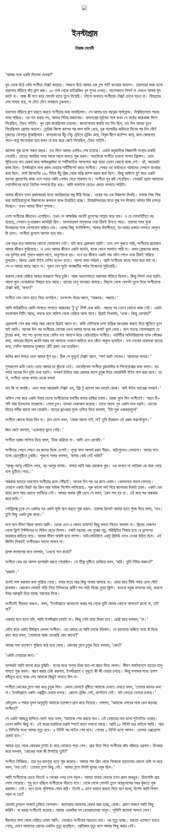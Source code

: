 <div align=center>
<img src=https://images.prothomalo.com/prothomalo-bangla%2F2021-06%2Fcacb5c5f-688f-4d21-9aa1-1ff46690e4dc%2Fgolpo_instagram_2.png?w=1200&ar=40%3A21&auto=format%2Ccompress&ogImage=true&mode=crop&overlay=&overlay_position=bottom&overlay_width_pct=1 />
<br><br>
<h1>ইনস্টাগ্রাম</h1> 
<h4>নিয়াজ মেহেদী</h4>
<br><br>
</div>

‘আমার সঙ্গে একটা সিনেমা দেখবা?’

ঘুম থেকে উঠে দেখি সংগীতা টেক্সট করেছে। সকালে উঠে আমার এক গ্লাস পানি খাওয়ার অভ্যাস। তারপরের কাজ হলো বারান্দায় দাঁড়িয়ে দাঁত ব্রাশ করা। ১৮ তলা থেকে হাতিরঝিল খুব সুন্দর দেখায়। সাতসকালে নিসর্গ না দেখলে আমার ঘুম কাটে না। আজ কী মনে করে ফোনটা হাতে তুলে নিয়েছি। নইলে অসময়ে সংগীতার টেক্সট চোখে পড়ত না। বিষণ্নতার মেঘ মাথায় বয়ে, পা টেনে টেনে বাথরুমে ঢুকলাম।

বারান্দায় দাঁড়িয়ে ব্রাশ করতে করতে সংগীতার কথা ভাবছিলাম। সে আমার ছয় বছরের গার্লফ্রেন্ড। বিশ্ববিদ্যালয়ে পড়ার সময় পরিচয়। ওর গান করার শখ, আমার গিটার বাজানোর। বাদ্যযন্ত্রের মূর্ছনার সঙ্গে কখন যে কণ্ঠের কারুকাজ মিশে গিয়েছিল, টেরও পাইনি। খুব প্রেম করেছিলাম তারপর। জানাশোনার কমতি যত দিন ছিল, তত দিন আমরা ডুবে গিয়েছিলাম প্রেমের অতলে। গ্লোরিয়া জিন্সে কাপের পর কাপ কফি খেয়ে, দৃক গ্যালারির করিডরে দিনের পর দিন হেঁটে দুজনের যোগসূত্র খুঁজেছিলাম। বান্দরবানের উঁচু-নিচু ট্রেইলে ট্রেকিং করে, নিঝুম দ্বীপে ক্যাম্পিং করে, জল-জোছনায় গানে-গল্পে মাতোয়ারা হয়ে কখন যে চার বছর কেটে গিয়েছিল, টেরও পাইনি।

ঝামেলা শুরু হলো পঞ্চম বছরে। তত দিনে আমার এমবিএ শেষ হয়েছে। একটা বহুজাতিক বিজ্ঞাপনী সংস্থায় চাকরি পেয়েছি। হাতের অবারিত সময় আস্তে আস্তে কমতে শুরু করল। অন্যদিকে সংগীতা তখনো পাপাস প্রিন্সেস। হোম স্টুডিওতে গান রেকর্ড করে সাউন্ডক্লাউড বা স্পটিফাইয়ে আপলোড করা ছাড়া তেমন কোনো কাজ নেই। হ্যাঁ, আরেকটা কাজ ছিল। ইনস্টাগ্রামে নানা রকম ডেয়ারে পার্টিসিপেট করত সংগীতা। সেবার ওর বার্থডেতে আমাদের নেপালে যাওয়ার কথা ছিল। লাস্ট রিসোর্টের ১৬০ মিটার উঁচু ব্রিজ থেকে বাঞ্জি জাম্প করার কথা ছিল। কিন্তু অফিসে হুট করে একটা বড়সড় ক্লায়েন্টের কাজ এসে পড়ায় আমি নেপাল যেতে পারলাম না। সংগীতা খুব কষ্ট পেয়েছিল। সেবারই প্রথম আমাদের পোর্সেলিনের মতো নিটোল সম্পর্কে চিড় ধরে। আমি মাফটাফ চেয়েও জোড়া লাগাতে পারিনি।

আমার জীবনে তখন প্রথমবারের মতো ক্যারিয়ারের স্বপ্ন উঁকি দিচ্ছে। একের পর এক বিজ্ঞাপন লিখছি। মগজে গিজ গিজ করা আইডিয়াগুলো বিজ্ঞাপনের ঝলমলে মঞ্চে চিত্রায়িত হচ্ছে। চিয়ারলিডারের মতো মুগ্ধ বস দিনরাত আমার পিঠ চাপড়ে দিচ্ছেন। তখন আমার ভীষণ সুসময়।

নেশা সংগীতার জীবনেও এসেছিল। তখন সে আক্ষরিক অর্থেই ড্রাগসের পাল্লায় পড়ে যায়। ও যে সোসাইটিতে বড় হয়েছে, সেখানে দু–চারজন কালপ্রিট ছিল। ভালনারেবল মানুষদের তারা ঠিকই চিনতে পারে। তারপর সময় বুঝে ডিলারদের সঙ্গে যোগাযোগ করিয়ে দেয়। এরপর কিছু কনফিউশন, আমার উদাসীনতা, মা–বাবার ব্যস্ততা গনগনে আগুনে ঘি ঢালে। সংগীতা ড্রাগসে আসক্ত হয়ে যায়।

এক বছর ধরে আমাদের কোনো যোগাযোগ নেই। ঘটা করে ব্রেকআপ হয়নি। তবে বেশ বুঝতে পারি, সংগীতার প্রয়োজন আমার জীবনে ফুরিয়েছে। ও এখন আমার জীবনে একটা বার্ডেন, যাকে ফেলে পালাতে পারি না। কমন ফ্রেন্ডদের কাছে ওর দুর্দশার কথা শুনলে খারাপ লাগে, অনুশোচনা হয়। মনে হয় জীবনে একটা পজ বাটন পেলে ওকে ঠিকই সারিয়ে তুলতাম। কিংবা একটা টাইম মেশিন হলেও হতো। অবশ্য ভাবা পর্যন্তই। আমি সংগীতার কাছে সময় করে যাই না। সে-ও আমার কাছে আসে না। দুজন যেন দুটো অলঙ্ঘনীয় পর্দায় নিজেদের মুড়িয়েছি।

বারান্দা থেকে বেরিয়ে আবার বাথরুমে গিয়ে ঢুকি। আজ অভ্যাসমতো বারান্দায় দাঁড়িয়ে ছিলাম। কিন্তু নিসর্গ দেখা হয়নি। আধো ঘুমে চোখজোড়া নিষ্প্রভ হয়ে আছে। হাতের তালু অনবরত ঘামছে। বিছানা থেকে ফোনটা তুলে নিয়ে সংগীতাকে টেক্সট করি, ‘কখন?’

সংগীতা যেন ফোন হাতে নিয়ে বসেছিল। তৎক্ষণাৎ উত্তর আসে, ‘আজকে। সন্ধ্যায়।’

আমি পাউরুটিতে জেলি লাগাতে লাগাতে আজকের ‘টু ডু’ লিস্ট চেক করি। সন্ধ্যার পর তেমন কোনো কাজ নেই। একটা ফলোআপ মিটিং আছে, বসকে বলে অফিস থেকে বেরিয়ে আসা যাবে। রিপ্লাই লিখলাম, ‘ওকে। কিন্তু কোথায়?’

ব্রেকফাস্ট শেষ করা পর্যন্ত আর কোনো রিপ্লাই আসে না। কফি মেশিনকে চাপা যান্ত্রিক আওয়াজ করতে দিয়ে স্মৃতিতে ডুবে যাই আমি। অনেক দিন পর সংগীতার মেসেজ দেখে আমার মনের বন্ধ কপাট খুলে গেছে। মনে পড়ছে গোলাপগ্রামে ডে ট্যুরের কথা, শত শত ফুলের মধ্যে যেদিন বন্য আনন্দে উড়ে বেড়িয়েছিল সংগীতা। ভার্সিটির অডিটরিয়ামের ব্যাক স্টেজের কথা, আদরের বিড়াল ক্যাথি মরার পর আমাকে যেখানে জড়িয়ে ধরে কেঁদে আকুল হয়েছিল। বগা লেকের তারাভরা রাতের কথা, সেদিন আমাদের দুজোড়া ঠোঁট প্রথম এক হয়েছিল।

কফির কাপ উপচে এলে আমার হুঁশ হয়। ঠিক সে মুহূর্তে টেক্সট আসে, ‘শার্প অ্যাট সেভেন। আমাদের বাসায়।’

সুগারলেস কফি খেতে খেতে আমার ভ্রু কুঁচকে ওঠে। ভেবেছিলাম সংগীতা ব্লকবাস্টার বা সিনেপ্লেক্সের কথা বলবে। বড় পর্দায় অনেক দিন মুভি দেখা হয়নি। পপকর্ন চিবিয়ে আর কোলার কাপে চুমুক দিয়ে কোয়ালিটি টাইম পাস করা যাবে। তা না, সংগীতা ওদের বাসায় ডেকে বসল!

যাব কি না ভাবছি। এমন সময় আরেকটা টেক্সট এল, ‘ব্রিং টু ক্যানস অব ডায়েট কোক। আই উইল অ্যারেঞ্জ পপকর্ন।’

অফিস শেষ করে একটা উবার ডেকে সংগীতাদের বনানীর বাসায় হাজির হলাম। দরজা খুলে দিল সংগীতাই। পরনে টি–শার্ট আর ঢিলেঢালা পায়জামা। খোলা চুল। হালকা মেকআপ করেছে। তাতে অবশ্য খুব একটা লাভ হয়নি। চোখের নিচের গভীর কালো দাগ ঢাকেনি। হাতের ফ্লাওয়ার বুকে এগিয়ে দিয়ে বললাম, ‘ইউ লুক ওয়ান্ডারফুল!’

সংগীতা কোনো উত্তর দিল না। ম্লান হেসে বলল, ‘কোক আনো নাই, না? তুমি চিরকাল এই রকম ফরগেটফুল।’

জিব কেটে বললাম, ‘একেবারে ভুলে গেছি।’

সংগীতা দরজা লাগিয়ে দিয়ে বলল, ‘চিন্তা করিয়ো না। আমি এনে রেখেছি।’

সংগীতার পেছন পেছন ওর রুমের দিকে এগোই। পুরো বাসা আশ্চর্য রকম নীরব। বাতিগুলোও নেভানো। আমার মনে হলো প্রেতপুরীতে ঢুকছি। শুকনো গলায় বললাম, ‘বাসায় কেউ নেই নাকি?’

‘আব্বু-আম্মু স্টেটসে গেছে, বড় আপুর বাসায়। বাসায় আমি আর রোজেনা বুয়া। ওর ভাগনে না ভাতিজা কে মারা গেছে বলে ছুটিতে গেছে।’

অন্ধকার হাতড়ে অবশেষে সংগীতার রুমে পৌঁছাই। অনেক দিন পর ওর রুমে এলাম। খোলনলচে বদলে ফেলছে। দেয়ালে একটা বিরাট বড় স্ক্রিন আর সাউন্ড সিস্টেম লাগিয়েছে। পুরু কালো পর্দা দিয়ে জানালার দিকটা ঢাকা। একটা বেড ছাড়া রুমে আর কোনো ফার্নিচার নেই। আমার অবাক দৃষ্টি দেখে সে বলল, ‘রোদ সহ্য হয় না। এই জন্য ঘর অন্ধকার করে রাখি।’

নেটফ্লিক্সে ঢুকে সে একটার পর একটা মুভি স্ক্রল করতে শুরু করল। তারপর রিমোট আমার হাতে গুঁজে দিয়ে বলল, ‘নাও। তুমি কিছু একটা চুজ করো।’

মনে মনে ভীষণ বিরক্ত হলাম আমি। ডেকে এনে এ কেমন তামাশা! কিছু বলতে গিয়েও বললাম না। থ্রিলার সেকশন থেকে ক্লিন্ট ইস্টউডের দ্য মিউল ছেড়ে দিলাম। নব্বই বছরের এক বৃদ্ধের গল্প, পরিস্থিতির শিকার হয়ে যে ড্রাগসের কারবারে জড়িয়ে পড়ে। আমার ভীষণ অস্বস্তি হতে লাগল। আইএমডিবিতে একটু রিভিউ দেখে নেওয়া উচিত ছিল। এই জিনিস নিশ্চয়ই সংগীতারও ভালো লাগবে না।

প্রসঙ্গ বদলানোর জন্য বললাম, ‘এখনো গান করো?’

সংগীতা বোধ হয় আসল ব্যাপারটা ধরতে পেরেছিল। সে তীক্ষ্ণ দৃষ্টিতে তাকিয়ে বলল, ‘করি। তুমি গিটার বাজাও?’

‘বাজাই।’

বলেই লক্ষ করলাম কথা ফুরিয়ে গেছে। বলার মতো আর কিছু মাথায় আসছে না। জোর করে টিভি পর্দায় চোখ সেঁটে রাখলাম। কোকেন বোঝাই গাড়ি নিয়ে ইলিনয়ের গ্রামীণ পথ পাড়ি দিচ্ছে বুড়ো ক্লিন্ট। কখনো সবুজ ফসলের মাঠ, কখনো উষর মরুভূমি চিরে যাচ্ছে গন্তব্যের দিকে।

সংগীতাই নীরবতা ভাঙল। বলল, ‘ইনস্টাগ্রামে আনফলো করার পর থেকে তুমি আমার কোনো আপডেট রাখো না, তাই না?’

একবার মনে হলো বলি, আমি ইনস্টাগ্রাম চালাই না। কিন্তু সেটা ডাহা মিথ্যা হবে। ছোট্ট করে বললাম, ‘না।’

ফোঁস করে একটা দীর্ঘশ্বাস ফেলল সংগীতা। এত জোরে যে আমি চমকে উঠলাম। সে রহস্যময় ভঙ্গিতে মাথা বাঁ দিকে কাত করে বলল, ‘তোমাকে আজ ডেকেছি কেন জানো?’

আমার গলা ততক্ষণে শুকিয়ে কাঠ হয়ে গেছে। কোকের গ্লাসে চুমুক দিয়ে বললাম, ‘কেন?’

‘একটা ডেয়ারের জন্য।’

ব্যাপারটা আমি ভালো করে বুঝিনি। মনের মধ্যে অশুভ চিন্তা হাত-পা ঝাড়া দিতে লাগল। ভীষণ নার্ভাসনেসে হাতের তালু ঘামতে শুরু করল। স্মরণ করার চেষ্টা করলাম, ইনস্টাগ্রামে এ মুহূর্তে কী কী ডেয়ার চলছে। কিন্তু মগজের মধ্যে ক্রমশ ঘনীভূত হতে থাকা মেঘ আমাকে কিছুই ভাবতে দিল না।

সংগীতা কোকের গ্লাসে লম্বা করে চুমুক দিল। কেমন ঘোলাটে দৃষ্টিতে আমাকে দেখতে দেখতে বলল, ‘তোমার জানার কথা না। ইনস্টাগ্রামে একটা এক্সট্রিম ডেয়ার চলছে। কোনো ট্রেন্ডিং নেই, হ্যাশট্যাগ নেই। বাট ভেতরে ভেতরে চলছে।’

কৌতূহল ও শঙ্কার যুগল অনুভূতি আমাকে ততক্ষণে গ্রাস করে নিয়েছে। বললাম, ‘আমাকে এসবের সঙ্গে কেন জড়াচ্ছ সংগীতা?’

সে একটা আচ্ছন্ন হাসিতে ফেটে পড়ে বলল, ‘আমাকে শেষ করতে দাও। এই ডেয়ারের নাম হলো সুইসাইড ডেয়ার। তেমন জটিল কিছু না। এই ঘরের চারদিকে চারটা স্প্যাই ক্যাম বসানো আছে। আমি ১৮ মিনিট ধরে লাইভে আছি। আর ৩ মিনিটের মধ্যে আমার মৃত্যু হবে। ৫ মিনিট পর লাইভ শেষ হবে। শেষের ২ মিনিট হলো আসল। তোমার এক্সপ্রেশন রেকর্ড হবে।’

আমার হাত থেকে কোকের গ্লাসটা ঠং করে মেঝেতে পড়ে গেল। প্রায় উড়ে গিয়ে সংগীতার কাঁধ আঁকড়ে ধরলাম। চিৎকার করে বললাম, ‘কোকের সঙ্গে কী মিশাইছ তুমি?’

সংগীতা নির্বিকার। তার মুখ রক্তশূন্য হতে শুরু করেছে। আমার শক্ত গ্রিপ থেকে নিজেকে ছাড়ানোর কোনো চেষ্টা না করে বলল, ‘ভয় নেই। তোমার গ্লাসে কিছু নেই। আমার গ্লাসে বিশটা ঘুমের ওষুধ ছিল।’

আমি সংগীতাকে ছেড়ে দিতেই ও মেঝের ওপর ঢলে পড়ল। আমার মাথার ভেতরে তখন প্রবল ভাঙচুর। চিন্তাশক্তি প্রায় লোপ পেয়েছে। শুধু মনে হচ্ছিল সংগীতাকে বাঁচাতে হবে। মেঝে থেকে ফোনটা তুলে অ্যাম্বুলেন্সের নম্বর খুঁজতে শুরু করলাম। নেই। মনে হলো পুলিশকে ফোন করি। তিনটা ৯ চেপে ডায়াল করতে গিয়ে মনে হলো, উল্টো আমি বিপদে পড়ব না তো?

ফোনটা চুপচাপ পকেটে ঢুকিয়ে ফেললাম। ক্যামেরায় আমাদের রেকর্ড করা হচ্ছে, হোক। প্রমাণ থাকবে আমি কিছু করিনি। যা করার সংগীতাই করেছে। আমার এজেন্সির বস হোমরাচোমরা মানুষ। পুলিশি ঝামেলা সামলে নেবে।

ধীরপায়ে বাসা থেকে বেরিয়ে এলাম আমি। মেঝেতে সংগীতার অচেতন দেহ। ওর মৃত্যু হচ্ছে। হয়তো এতক্ষণে হয়েও গেছে, যেমন আমাদের প্রেমের একদিন মৃত্যু হয়েছিল। প্রেমিকার মৃত্যু হলে আমার কিছু করার নেই।

